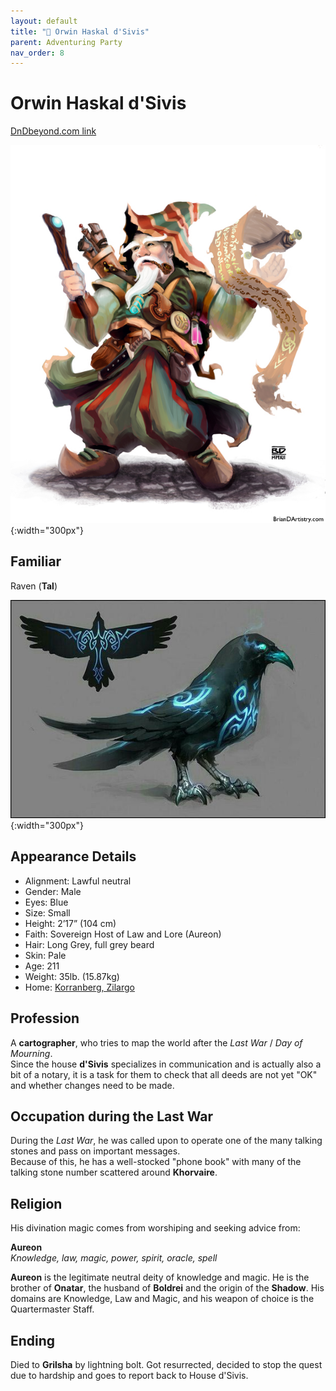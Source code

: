 ```yaml
---
layout: default
title: "🤷 Orwin Haskal d'Sivis"
parent: Adventuring Party
nav_order: 8
---
```


# Orwin Haskal d'Sivis

[DnDbeyond.com link](https://www.dndbeyond.com/characters/31318304)

![full_art](img/orwin.jpg){:width="300px"}

## Familiar

Raven (**Tal**)

![full_art](img/tal.jpg){:width="300px"}

## Appearance Details

- Alignment: Lawful neutral
- Gender: Male
- Eyes: Blue
- Size: Small
- Height: 2’17” (104 cm)
- Faith: Sovereign Host of Law and Lore (Aureon)
- Hair: Long Grey, full grey beard
- Skin: Pale
- Age: 211
- Weight: 35lb. (15.87kg)
- Home: [Korranberg, Zilargo](https://eberron.fandom.com/wiki/Korranberg)

## Profession

A **cartographer**, who tries to map the world after the *Last War* / *Day of Mourning*.  
Since the house **d'Sivis** specializes in communication and is actually also a bit of a notary, it is a task for them to check that all deeds are not yet "OK" and whether changes need to be made.

## Occupation during the Last War

During the *Last War*, he was called upon to operate one of the many talking stones and pass on important messages.   
Because of this, he has a well-stocked "phone book" with many of the talking stone number scattered around **Khorvaire**.

## Religion

His divination magic comes from worshiping and seeking advice from:  

**Aureon**  
*Knowledge, law, magic, power, spirit, oracle, spell*

**Aureon** is the legitimate neutral deity of knowledge and magic. He is the brother of **Onatar**, the husband of **Boldrei** and the origin of the **Shadow**. His domains are Knowledge, Law and Magic, and his weapon of choice is the Quartermaster Staff.

## Ending

Died to **Grilsha** by lightning bolt.
Got resurrected, decided to stop the quest due to hardship and goes to report back to House d'Sivis.
